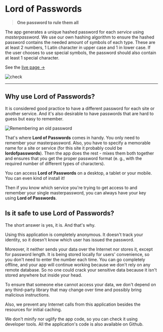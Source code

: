 # Lord of Passwords

> **One password to rule them all**

The app generates a unique hashed password for each *service* using *masterpassword*.
We use our own hashing algorithm to ensure the hashed password contains the needed amount of symbols of each type.
These are at least 2 numbers, 1 Latin character in upper case and 1 in lower case.
If the user chooses to use special symbols, the password should also contain at least 1 special character.

See the [live page →](https://tatomyr.github.io/lordofpasswords/)

![check](https://github.com/tatomyr/lordofpasswords/actions/workflows/check.yaml/badge.svg)

---

## Why use Lord of Passwords?

It is considered good practice to have a different password for each site or another service.
And it's also desirable to have passwords that are hard to guess but easy to remember.

![Remembering an old password](https://i.kym-cdn.com/photos/images/original/001/634/432/fb1.jpg)

That's where **Lord of Passwords** comes in handy.
You only need to remember your masterpassword.
Also, you have to specify a memorable name for a site or service (for this site it probably could be **lordofpasswords**).
Then the app does the rest - mixes them both together and ensures that you get the proper password format (e. g., with the required number of different types of characters).

You can access **Lord of Passwords** on a desktop, a tablet or your mobile.
You can even kind of install it!

Then if you know which service you're trying to get access to and remember your single masterpassword, you can always have your key using **Lord of Passwords**.

## Is it safe to use Lord of Passwords?

The short answer is yes, it is. And that's why.

Using this application is completely anonymous.
It doesn't track your identity, so it doesn't know which user has issued the password.

Moreover, it neither sends your data over the Internet nor stores it, except for password length.
It is being stored locally for users' convenience, so you don't need to enter the number each time.
You can go completely offline, and your app will continue working because we don't rely on any remote database.
So no one could crack your sensitive data because it isn't stored anywhere but inside your head.

To ensure that someone else cannot access your data, we don't depend on any third-party library that may change over time and possibly bring malicious instructions.

Also, we prevent any Internet calls from this application besides the resources for initial caching.

We don't minify nor uglify the app code, so you can check it using developer tools.
All the application's code is also available on Github.
